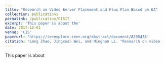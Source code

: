 ```yaml
---
title: "Research on Video Server Placement and Flux Plan Based on GA"
collection: publications
permalink: /publication/CIS17
excerpt: 'This paper is about the'
date: 2017-12-01
venue: 'CIS'
paperurl: 'https://ieeexplore.ieee.org/abstract/document/8288438'
citation: 'Long Zhao, Jingxuan Wei, and Minghan Li. "Research on video server placement and flux plan based on GA." 2017 13th International Conference on Computational Intelligence and Security (CIS). IEEE, 2017.'
---
```

This paper is about 
